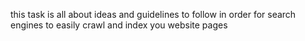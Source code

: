 this task is all about ideas and guidelines to follow in order for search engines to easily crawl and index you website pages